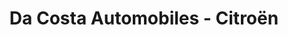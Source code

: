 ---
title: "Da Costa Automobiles - Citroën"
url: /saint-gildas-des-bois/da-costa-automobiles-citroen/
shop: Autowerkstatt
---